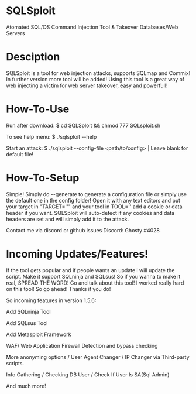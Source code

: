 # SQLSploit
Atomated SQL/OS Command Injection Tool &amp; Takeover Databases/Web Servers

# Desciption
SQLSploit is a tool for web injection attacks, supports SQLmap and Commix! In further version more tool will be added!
Using this tool is a great way of web injecting a victim for web server takeover, easy and powerfull!

# How-To-Use
Run after download:
  $ cd SQLSploit && chmod 777 SQLsploit.sh
  
To see help menu:
  $ ./sqlsploit --help
 
 Start an attack:
   $ ./sqlsploit --config-file <path/to/config> | Leave blank for default file!

# How-To-Setup

Simple! Simply do --generate to generate a configuration file or simply use the default one in the config folder!
Open it with any text editors and put your target in "TARGET=''" and your tool in TOOL='' add a cookie or data header if you want.
SQLSploit will auto-detect if any cookies and data headers are set and will simply add it to the attack.

Contact me via discord or github issues
Discord: Ghosty #4028
  
# Incoming Updates/Features!
If the tool gets popular and if people wants an update i will update the script.
Make it support SQLninja and SQLsus! So if you wanna to make it real, SPREAD THE WORD!
Go and talk about this tool!
I worked really hard on this tool! So go ahead! Thanks if you do!

So incoming features in version 1.5.6:

Add SQLninja Tool

Add SQLsus Tool

Add Metasploit Framework

WAF/ Web Application Firewall Detection and bypass checking

More anonyming options / User Agent Changer / IP Changer via Third-party scripts.

Info Gathering / Checking DB User / Check If User Is SA(Sql Admin)

And much more!
